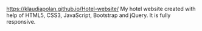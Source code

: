 https://klaudiapolan.github.io/Hotel-website/
My hotel website created with help of HTML5, CSS3, JavaScript, Bootstrap and jQuery.
It is fully responsive.

